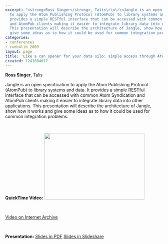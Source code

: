```yaml
---
excerpt: "<strong>Ross Singer</strong>, Talis\r\n\r\nJangle is an open specification
  to apply the Atom Publishing Protocol (AtomPub) to library systems and data. It
  provides a simple RESTful interface that can be accessed with common Atom Syndication
  and AtomPub clients making it easier to integrate library data into other applications.
  This presentation will describe the architecture of Jangle, show how it works and
  give some ideas as to how it could be used for common integration problems.\r\n\r\n<p>&nbsp;</p>"
categories:
- conferences
- code4lib 2009
layout: page
title: 'Like a can opener for your data silo: simple access through AtomPub and Jangle'
created: 1241804617
---
```

<strong>Ross Singer</strong>, Talis

Jangle is an open specification to apply the Atom Publishing Protocol (AtomPub) to library systems and data. It provides a simple RESTful interface that can be accessed with common Atom Syndication and AtomPub clients making it easier to integrate library data into other applications. This presentation will describe the architecture of Jangle, show how it works and give some ideas as to how it could be used for common integration problems.

<p>&nbsp;</p>
<strong>QuickTime Video:</strong>
<a href="http://dl.lib.brown.edu/code4lib/singer.html" target="_blank">
<img src="http://dl.lib.brown.edu/code4lib//03_singer.jpg" border="0" width="320" height="213"></a>

<p>&nbsp;</p>

<a href="http://www.archive.org/details/Code4lib2009LikeACanOpenerForYourDataSiloSimpleAccessThrough">Video on Internet Archive</a>

<p>&nbsp;</p>

<strong>Presentation:</strong>
<a href="http://code4lib.org/files/jangle4lib.pdf" target="_blank">Slides in PDF</a>
<a href="http://www.slideshare.net/eby/like-a-can-opener-for-your-data-silo-simple-access-through-atompub-and-jangle" target="_blank">Slides in Slideshare</a>




